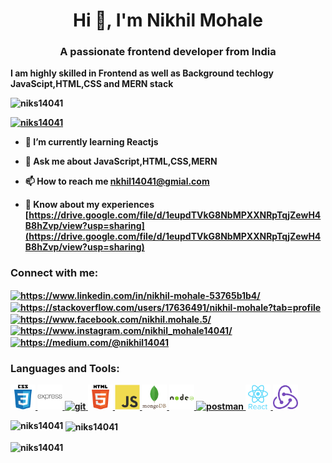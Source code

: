 <h1 align="center">Hi 👋, I'm Nikhil Mohale</h1>
<h3 align="center">A passionate frontend developer from India</h3>
<p><strong>I am highly skilled in Frontend as well as Background techlogy JavaScipt,HTML,CSS and MERN stack<strong/><p/>

<p align="left"> <img src="https://komarev.com/ghpvc/?username=niks14041&label=Profile%20views&color=0e75b6&style=flat" alt="niks14041" /> </p>

<p align="left"> <a href="https://github.com/ryo-ma/github-profile-trophy"><img src="https://github-profile-trophy.vercel.app/?username=niks14041" alt="niks14041" /></a> </p>

- 🌱 I’m currently learning **Reactjs**

- 💬 Ask me about **JavaScript,HTML,CSS,MERN**

- 📫 How to reach me **nkhil14041@gmial.com**

- 📄 Know about my experiences [https://drive.google.com/file/d/1eupdTVkG8NbMPXXNRpTqjZewH4B8hZvp/view?usp=sharing](https://drive.google.com/file/d/1eupdTVkG8NbMPXXNRpTqjZewH4B8hZvp/view?usp=sharing)

<h3 align="left">Connect with me:</h3>
<p align="left">
<a href="https://linkedin.com/in/https://www.linkedin.com/in/nikhil-mohale-53765b1b4/" target="blank"><img align="center" src="https://raw.githubusercontent.com/rahuldkjain/github-profile-readme-generator/master/src/images/icons/Social/linked-in-alt.svg" alt="https://www.linkedin.com/in/nikhil-mohale-53765b1b4/" height="30" width="40" /></a>
<a href="https://stackoverflow.com/users/https://stackoverflow.com/users/17636491/nikhil-mohale?tab=profile" target="blank"><img align="center" src="https://raw.githubusercontent.com/rahuldkjain/github-profile-readme-generator/master/src/images/icons/Social/stack-overflow.svg" alt="https://stackoverflow.com/users/17636491/nikhil-mohale?tab=profile" height="30" width="40" /></a>
<a href="https://fb.com/https://www.facebook.com/nikhil.mohale.5/" target="blank"><img align="center" src="https://raw.githubusercontent.com/rahuldkjain/github-profile-readme-generator/master/src/images/icons/Social/facebook.svg" alt="https://www.facebook.com/nikhil.mohale.5/" height="30" width="40" /></a>
<a href="https://instagram.com/https://www.instagram.com/nikhil_mohale14041/" target="blank"><img align="center" src="https://raw.githubusercontent.com/rahuldkjain/github-profile-readme-generator/master/src/images/icons/Social/instagram.svg" alt="https://www.instagram.com/nikhil_mohale14041/" height="30" width="40" /></a>
<a href="https://medium.com/https://medium.com/@nikhil14041" target="blank"><img align="center" src="https://raw.githubusercontent.com/rahuldkjain/github-profile-readme-generator/master/src/images/icons/Social/medium.svg" alt="https://medium.com/@nikhil14041" height="30" width="40" /></a>
</p>

<h3 align="left">Languages and Tools:</h3>
<p align="left"> <a href="https://www.w3schools.com/css/" target="_blank" rel="noreferrer"> <img src="https://raw.githubusercontent.com/devicons/devicon/master/icons/css3/css3-original-wordmark.svg" alt="css3" width="40" height="40"/> </a> <a href="https://expressjs.com" target="_blank" rel="noreferrer"> <img src="https://raw.githubusercontent.com/devicons/devicon/master/icons/express/express-original-wordmark.svg" alt="express" width="40" height="40"/> </a> <a href="https://git-scm.com/" target="_blank" rel="noreferrer"> <img src="https://www.vectorlogo.zone/logos/git-scm/git-scm-icon.svg" alt="git" width="40" height="40"/> </a> <a href="https://www.w3.org/html/" target="_blank" rel="noreferrer"> <img src="https://raw.githubusercontent.com/devicons/devicon/master/icons/html5/html5-original-wordmark.svg" alt="html5" width="40" height="40"/> </a> <a href="https://developer.mozilla.org/en-US/docs/Web/JavaScript" target="_blank" rel="noreferrer"> <img src="https://raw.githubusercontent.com/devicons/devicon/master/icons/javascript/javascript-original.svg" alt="javascript" width="40" height="40"/> </a> <a href="https://www.mongodb.com/" target="_blank" rel="noreferrer"> <img src="https://raw.githubusercontent.com/devicons/devicon/master/icons/mongodb/mongodb-original-wordmark.svg" alt="mongodb" width="40" height="40"/> </a> <a href="https://nodejs.org" target="_blank" rel="noreferrer"> <img src="https://raw.githubusercontent.com/devicons/devicon/master/icons/nodejs/nodejs-original-wordmark.svg" alt="nodejs" width="40" height="40"/> </a> <a href="https://postman.com" target="_blank" rel="noreferrer"> <img src="https://www.vectorlogo.zone/logos/getpostman/getpostman-icon.svg" alt="postman" width="40" height="40"/> </a> <a href="https://reactjs.org/" target="_blank" rel="noreferrer"> <img src="https://raw.githubusercontent.com/devicons/devicon/master/icons/react/react-original-wordmark.svg" alt="react" width="40" height="40"/> </a> <a href="https://redux.js.org" target="_blank" rel="noreferrer"> <img src="https://raw.githubusercontent.com/devicons/devicon/master/icons/redux/redux-original.svg" alt="redux" width="40" height="40"/> </a> </p>

<p><img align="left" src="https://github-readme-stats.vercel.app/api/top-langs?username=niks14041&show_icons=true&locale=en&layout=compact" alt="niks14041" /></p>

<p>&nbsp;<img align="center" src="https://github-readme-stats.vercel.app/api?username=niks14041&show_icons=true&locale=en" alt="niks14041" /></p>

<p><img align="center" src="https://github-readme-streak-stats.herokuapp.com/?user=niks14041&" alt="niks14041" /></p>
